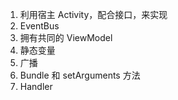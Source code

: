 1. 利用宿主 Activity，配合接口，来实现
2. EventBus
3. 拥有共同的 ViewModel
4. 静态变量
5. 广播
6. Bundle 和 setArguments 方法
7. Handler